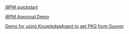 
[jBPM quickstart](https://github.com/kylinsoong/jBPM-Drools-Example/blob/master/jbpm/jbpm-quickstarts.asciidoc)

[jBPM Approval Demo](https://github.com/kylinsoong/jBPM-Drools-Example/blob/master/docs/jBPM-approval.asciidoc)

[Demo for using KnowledgeAgent to get PKG from Guvnor](https://community.jboss.org/wiki/DemoForUsingKnowledgeAgentToGetPKGFromGuvnor)

